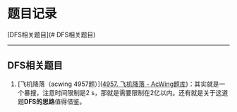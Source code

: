 # 题目记录

[DFS相关题目](# DFS相关题目)

---

## DFS相关题目

1. [飞机降落（acwing 4957题）]([4957. 飞机降落 - AcWing题库](https://www.acwing.com/problem/content/4960/))：其实就是一个暴搜，注意时间限制是2 s，那就是需要限制在2亿以内。还有就是关于这道题**DFS的思路**值得借鉴。